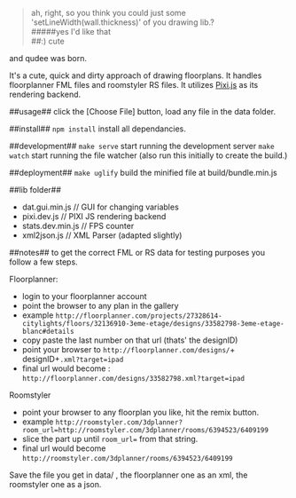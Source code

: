 >ah, right, so you think you could just some 'setLineWidth(wall.thickness)' of you drawing lib.?  
#####yes I'd like that  
>##:) cute  

and qudee was born.

It's a cute, quick and dirty approach of drawing floorplans.
It handles floorplanner FML files and roomstyler RS files.
It utilizes [Pixi.js](http://www.pixijs.com/) as its rendering backend.

##usage##
click the [Choose File] button, load any file in the data folder.

##install##
`npm install` install all dependancies.

##development##
`make serve`  start running the development server 
`make watch`  start running the file watcher (also run this initially to create the build.)

##deployment##
`make uglify`  build the minified file at build/bundle.min.js

##lib folder##
- dat.gui.min.js   // GUI for changing variables
- pixi.dev.js      // PIXI JS rendering backend 
- stats.dev.min.js // FPS counter
- xml2json.js      // XML Parser (adapted slightly)

##notes##
to get the correct FML or RS data for testing purposes you follow a few steps.

Floorplanner:
- login to your floorplanner account
- point the browser to any plan in the gallery
- example `http://floorplanner.com/projects/27328614-citylights/floors/32136910-3eme-etage/designs/33582798-3eme-etage-blanc#details`
- copy paste the last number on that url (thats' the designID)
- point your browser to `http://floorplanner.com/designs/`+ designID+`.xml?target=ipad`
- final url would become : `http://floorplanner.com/designs/33582798.xml?target=ipad`
  
Roomstyler
- point your browser to any floorplan you like, hit the remix button.
- example `http://roomstyler.com/3dplanner?room_url=http://roomstyler.com/3dplanner/rooms/6394523/6409199`
- slice the part up until `room_url=` from that string.
- final url would become `http://roomstyler.com/3dplanner/rooms/6394523/6409199` 

Save the file you get in data/ , the floorplanner one as an xml, the roomstyler one as a json.
